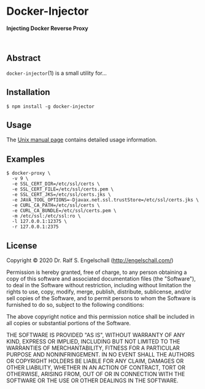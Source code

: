 
Docker-Injector
===============

**Injecting Docker Reverse Proxy**

<p/>
<img src="https://nodei.co/npm/docker-injector.png?downloads=true&stars=true" alt=""/>

<p/>
<img src="https://david-dm.org/rse/docker-injector.png" alt=""/>

Abstract
--------

`docker-injector`(1) is a small utility for...

Installation
------------

```
$ npm install -g docker-injector
```

Usage
-----

The [Unix manual page](https://github.com/rse/docker-injector/blob/master/docker-injector.md) contains
detailed usage information.

Examples
--------

```
$ docker-proxy \
  -v 9 \
  -e SSL_CERT_DIR=/etc/ssl/certs \
  -e SSL_CERT_FILE=/etc/ssl/certs.pem \
  -e SSL_CERT_JKS=/etc/ssl/certs.jks \
  -e JAVA_TOOL_OPTIONS=-Djavax.net.ssl.trustStore=/etc/ssl/certs.jks \
  -e CURL_CA_PATH=/etc/ssl/certs \
  -e CURL_CA_BUNDLE=/etc/ssl/certs.pem \
  -m /etc/ssl:/etc/ssl:ro \
  -l 127.0.0.1:12375 \
  -r 127.0.0.1:2375
```

License
-------

Copyright &copy; 2020 Dr. Ralf S. Engelschall (http://engelschall.com/)

Permission is hereby granted, free of charge, to any person obtaining
a copy of this software and associated documentation files (the
"Software"), to deal in the Software without restriction, including
without limitation the rights to use, copy, modify, merge, publish,
distribute, sublicense, and/or sell copies of the Software, and to
permit persons to whom the Software is furnished to do so, subject to
the following conditions:

The above copyright notice and this permission notice shall be included
in all copies or substantial portions of the Software.

THE SOFTWARE IS PROVIDED "AS IS", WITHOUT WARRANTY OF ANY KIND,
EXPRESS OR IMPLIED, INCLUDING BUT NOT LIMITED TO THE WARRANTIES OF
MERCHANTABILITY, FITNESS FOR A PARTICULAR PURPOSE AND NONINFRINGEMENT.
IN NO EVENT SHALL THE AUTHORS OR COPYRIGHT HOLDERS BE LIABLE FOR ANY
CLAIM, DAMAGES OR OTHER LIABILITY, WHETHER IN AN ACTION OF CONTRACT,
TORT OR OTHERWISE, ARISING FROM, OUT OF OR IN CONNECTION WITH THE
SOFTWARE OR THE USE OR OTHER DEALINGS IN THE SOFTWARE.

